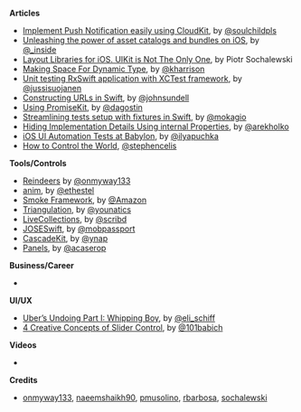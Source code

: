
**Articles**

* [Implement Push Notification easily using CloudKit](https://fluffy.es/push-notification-cloudkit/), by [@soulchildpls](https://twitter.com/soulchildpls)
* [Unleashing the power of asset catalogs and bundles on iOS](https://rambo.codes/ios/2018/10/03/unleashing-the-power-of-asset-catalogs-and-bundles-on-ios.html), by [@_inside](https://twitter.com/_inside)
* [Layout Libraries for iOS. UIKit is Not The Only One](https://www.netguru.co/codestories/layout-libraries-for-ios-uikit-is-not-the-only-one), by Piotr Sochalewski
* [Making Space For Dynamic Type](https://useyourloaf.com/blog/making-space-for-dynamic-type/), by [@kharrison](https://twitter.com/kharrison)
* [Unit testing RxSwift application with XCTest framework](http://swiftyjimmy.com/unit-testing-rxswift/), by [@jussisuojanen](https://twitter.com/jussisuojanen)
* [Constructing URLs in Swift](https://www.swiftbysundell.com/posts/constructing-urls-in-swift), by [@johnsundell](https://twitter.com/johnsundell)
* [Using PromiseKit](https://agostini.tech/2018/10/08/using-promisekit/), by [@dagostin](https://twitter.com/dagostin)
* [Streamlining tests setup with fixtures in Swift](http://www.mokacoding.com/blog/streamlining-tests-setup-with-fixtures-in-swift/), by [@mokagio](https://twitter.com/mokagio)
* [Hiding Implementation Details Using internal Properties](http://holko.pl/2018/10/08/internal-modifier/), by [@arekholko](https://twitter.com/arekholko)
* [iOS UI Automation Tests at Babylon](http://ilya.puchka.me/ios-ui-automation-tests-at-babylon/), by [@ilyapuchka](https://twitter.com/ilyapuchka)
* [How to Control the World](https://www.pointfree.co/blog/posts/21-how-to-control-the-world), [@stephencelis](https://twitter.com/stephencelis)

**Tools/Controls**

* [Reindeers](https://github.com/onmyway133/Reindeers) by [@onmyway133](https://twitter.com/onmyway133)
* [anim](https://github.com/onurersel/anim), by [@ethestel](https://twitter.com/ethestel)
* [Smoke Framework](https://github.com/amzn/smoke-framework), by [@Amazon](https://github.com/amzn)
* [Triangulation](https://github.com/younatics/Triangulation), by [@younatics](https://twitter.com/younatics)
* [LiveCollections](https://github.com/scribd/LiveCollections), by [@scribd](https://twitter.com/scribd)
* [JOSESwift](https://github.com/airsidemobile/JOSESwift), by [@mobpassport](https://twitter.com/mobpassport)
* [CascadeKit](https://github.com/YTech/CascadeKit), by [@ynap](https://twitter.com/ynap)
* [Panels](https://github.com/antoniocasero/Panels), by [@acaserop](https://twitter.com/acaserop)

**Business/Career**

* 

**UI/UX**

* [Uber’s Undoing Part I: Whipping Boy](http://www.elischiff.com/blog/2018/10/10/ubers-undoing-part-i-whipping-boy), by [@eli_schiff](http://www.twitter.com/eli_schiff)
* [4 Creative Concepts of Slider Control](http://babich.biz/slider-concepts/), by [@101babich](https://twitter.com/101babich)

**Videos**

* 

**Credits**

* [onmyway133](https://github.com/onmyway133), [naeemshaikh90](https://github.com/naeemshaikh90), [pmusolino](https://github.com/pmusolino), [rbarbosa](https://github.com/rbarbosa), [sochalewski](https://github.com/sochalewski)
